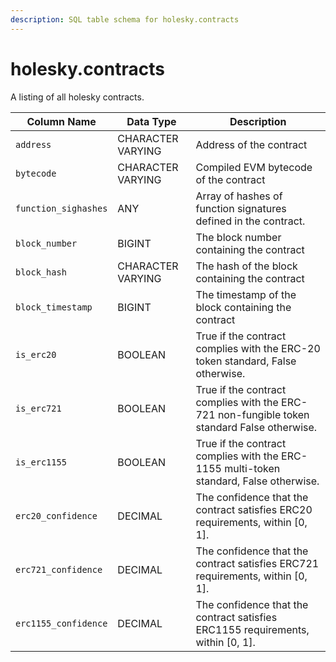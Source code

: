 ```yaml
---
description: SQL table schema for holesky.contracts
---
```


# holesky.contracts

A listing of all holesky contracts.

| Column Name          | Data Type         | Description                                                                                 |
| -------------------- | ----------------- | ------------------------------------------------------------------------------------------- |
| `address`            | CHARACTER VARYING | Address of the contract                                                                     |
| `bytecode`           | CHARACTER VARYING | Compiled EVM bytecode of the contract                                                       |
| `function_sighashes` | ANY               | Array of hashes of function signatures defined in the contract.                             |
| `block_number`       | BIGINT            | The block number containing the contract                                                    |
| `block_hash`         | CHARACTER VARYING | The hash of the block containing the contract                                               |
| `block_timestamp`    | BIGINT            | The timestamp of the block containing the contract                                          |
| `is_erc20`           | BOOLEAN           | True if the contract complies with the ERC-20 token standard, False otherwise.              |
| `is_erc721`          | BOOLEAN           | True if the contract complies with the ERC-721 non-fungible token standard False otherwise. |
| `is_erc1155`         | BOOLEAN           | True if the contract complies with the ERC-1155 multi-token standard, False otherwise.      |
| `erc20_confidence`   | DECIMAL           | The confidence that the contract satisfies ERC20 requirements, within \[0, 1].              |
| `erc721_confidence`  | DECIMAL           | The confidence that the contract satisfies ERC721 requirements, within \[0, 1].             |
| `erc1155_confidence` | DECIMAL           | The confidence that the contract satisfies ERC1155 requirements, within \[0, 1].            |
